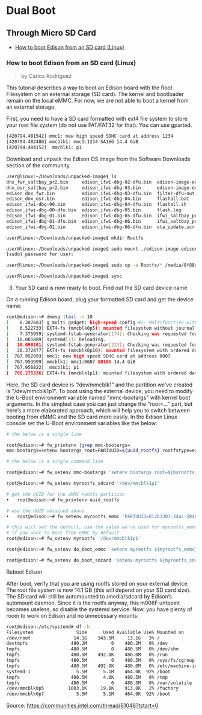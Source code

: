 # Dual Boot

## Through Micro SD Card

- [How to boot Edison from an SD card (Linux)](https://communities.intel.com/thread/61048?tstart=0)

### How to boot Edison from an SD card (Linux)

> by Carlos Rodriguez

This tutorial describes a way to boot an Edison board with the Root Filesystem on an external storage (SD card). The kernel and bootloader remain on the local eMMC. For now, we are not able to boot a kernel from an external storage.

First, you need to have a SD card formatted with ext4 file system to store your root file system (do not use FAT/FAT32 for that). You can use gparted.

```sh
[420794.481542] mmc1: new high speed SDHC card at address 1234                  
[420794.482480] mmcblk1: mmc1:1234 SA16G 14.4 GiB                               
[420794.484152]  mmcblk1: p1  
```

Download and unpack the Edison OS image from the Software Downloads section of the community. 

```sh
user@linux:~/Downloads/unpacked-image$ ls
dnx_fwr_saltbay_pr2.bin     edison_ifwi-dbg-02-dfu.bin  edison-image-edison.ext4    package-list.txt
dnx_osr_saltbay_pr2.bin     edison_ifwi-dbg-03.bin      edison-image-edison.hddimg  pft-config-edison.xml
edison_dnx_fwr.bin          edison_ifwi-dbg-03-dfu.bin  filter-dfu-out.js           pft-config-mcg_sku.xml
edison_dnx_osr.bin          edison_ifwi-dbg-04.bin      flashall.bat                u-boot-edison.bin
edison_ifwi-dbg-00.bin      edison_ifwi-dbg-04-dfu.bin  flashall.sh                 u-boot-edison.img
edison_ifwi-dbg-00-dfu.bin  edison_ifwi-dbg-05.bin      flash.log                   u-boot-envs
edison_ifwi-dbg-01.bin      edison_ifwi-dbg-05-dfu.bin  ifwi_saltbay_pr2.bin
edison_ifwi-dbg-01-dfu.bin  edison_ifwi-dbg-06.bin      ifwi_saltbay_pr2-dfu.bin
edison_ifwi-dbg-02.bin      edison_ifwi-dbg-06-dfu.bin  ota_update.scr
```

```sh
user@linux:~/Downloads/unpacked-image$ mkdir Rootfs
```

```sh
user@linux:~/Downloads/unpacked-image$ sudo mount ./edison-image-edison.ext4 Rootfs
[sudo] password for user:
 ```
 
```sh
user@linux:~/Downloads/unpacked-image$ sudo cp -a Rootfs/* /media/8f88dd49-95ac-4d0c-8c3a-abd445f87fa1/ (or whatever folder name your pc gave to your SD card)
```

```sh
user@linux:~/Downloads/unpacked-image$ sync
```

3. Your SD card is now ready to boot. Find out the SD card device name


On a running Edison board, plug your formatted SD card and get the device name:

```sh
root@edison:~# dmesg |tail -n 10
[    6.387683] g_multi gadget: high-speed config #2: Multifunction with CDC ECM
[    6.522733] EXT4-fs (mmcblk0p5): mounted filesystem without journal. Opts: discard,barrier=1,data=ordered,noauto_da_ac
[    7.375959] systemd-fstab-generator[174]: Checking was requested for "rootfs", but it is not a device.
[   10.001889] systemd[1]: Reloading.
[   10.098201] systemd-fstab-generator[223]: Checking was requested for "rootfs", but it is not a device.
[   20.372477] EXT4-fs (mmcblk0p10): mounted filesystem with ordered data mode. Opts: discard,barrier=1,data=ordered,noac
[  767.952993] mmc1: new high speed SDHC card at address 0007
[  767.953999] mmcblk1: mmc1:0007 SD16G 14.4 GiB 
[  767.956822]  mmcblk1: p1
[  768.275336] EXT4-fs (mmcblk1p1): mounted filesystem with ordered data mode. Opts: (null)
```

Here, the SD card device is “/dev/mmcblk1” and the partition we’ve created is "/dev/mmcblk1p1".
To boot using the external device, you need to modify the U-Boot environment variable named "mmc-bootargs" with kernel boot arguments. In the simplest case you can just change the "root=..." part, but here’s a more elaborated approach, which will help you to switch between booting from eMMC and the SD card more easily.
In the Edison Linux console set the U-Boot environment variables like the below:

```sh
# the below is a single line

root@edison:~# fw_printenv |grep mmc-bootargs=
mmc-bootargs=setenv bootargs root=PARTUUID=${uuid_rootfs} rootfstype=ext4 ${bootargs_console} ${bootargs_debug} systemd.unit=${bootargs_target}.target hardware_id=${hardware_id} g_multi.iSerialNumber=${serial#} g_multi.dev_addr=${usb0addr}
```

```sh
# the below is a single command line
```

```sh
root@edison:~# fw_setenv mmc-bootargs 'setenv bootargs root=${myrootfs} rootdelay=3 rootfstype=ext4 ${bootargs_console} ${bootargs_debug} systemd.unit=${bootargs_target}.target hardware_id=${hardware_id} g_multi.iSerialNumber=${serial#} g_multi.dev_addr=${usb0addr}'
```

```sh
root@edison:~# fw_setenv myrootfs_sdcard '/dev/mmcblk1p1'
```

```sh
# get the UUID for the eMMC rootfs partition
•	root@edison:~# fw_printenv uuid_rootfs
```

```sh
# use the UUID obtained above
•	root@edison:~# fw_setenv myrootfs_emmc 'PARTUUID=012b3303-34ac-284d-99b4-34e03a2335f4'
```

```sh
# this will set the default, use the value we’ve used for myrootfs_emmc
# if you want to boot from eMMC by default
root@edison:~# fw_setenv myrootfs '/dev/mmcblk1p1'
```

```sh
root@edison:~# fw_setenv do_boot_emmc 'setenv myrootfs ${myrootfs_emmc}; run do_boot'
```

```sh
root@edison:~# fw_setenv do_boot_sdcard 'setenv myrootfs ${myrootfs_sdcard}; run do_boot'
```

Reboot Edison

After boot, verify that you are using rootfs stored on your external device:
The root file system is now 14.1 GB (this will depend on your SD card size).
The SD card will still be automounted to /media/sdcard by Edison’s automount daemon. Since it is the rootfs anyway, this m006F	untpoint becomes useless, so disable the systemd service:
Now, you have plenty of room to work on Edison and no unnecessary mounts:

```sh
root@edison:/etc/systemd# df -h
Filesystem                Size      Used Available Use% Mounted on
/dev/root                14.1G    343.5M     13.1G   3% /
devtmpfs                480.2M         0    480.2M   0% /dev
tmpfs                   480.5M         0    480.5M   0% /dev/shm
tmpfs                   480.5M    492.0K    480.0M   0% /run
tmpfs                   480.5M         0    480.5M   0% /sys/fs/cgroup
tmpfs                   480.5M    492.0K    480.0M   0% /etc/machine-id
systemd-1                 5.5M      5.1M    464.0K  92% /boot
tmpfs                   480.5M      4.0K    480.5M   0% /tmp
tmpfs                   480.5M         0    480.5M   0% /var/volatile
/dev/mmcblk0p5         1003.0K     19.0K    913.0K   2% /factory
/dev/mmcblk0p7            5.5M      5.1M    464.0K  92% /boot
```

Source:
https://communities.intel.com/thread/61048?tstart=0
